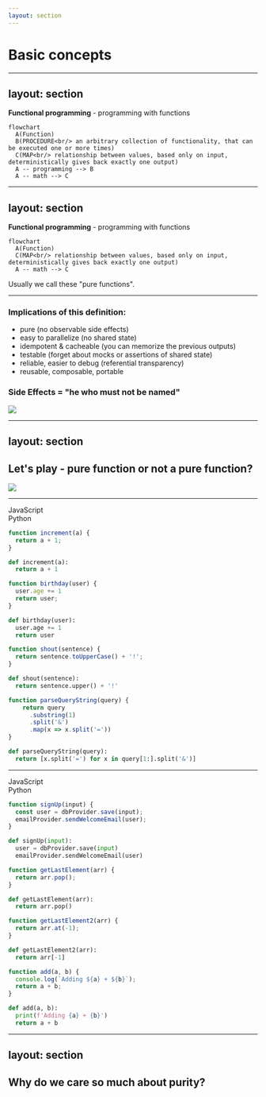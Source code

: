 ```yaml
---
layout: section
---
```


# Basic concepts

---
layout: section
---

<v-clicks>

**Functional programming** - programming with functions

```mermaid
flowchart
  A(Function)
  B(PROCEDURE<br/> an arbitrary collection of functionality, that can be executed one or more times)
  C(MAP<br/> relationship between values, based only on input, deterministically gives back exactly one output)
  A -- programming --> B
  A -- math --> C
```

</v-clicks>

---
layout: section
---


**Functional programming** - programming with functions

```mermaid
flowchart
  A(Function)
  C(MAP<br/> relationship between values, based only on input, deterministically gives back exactly one output)
  A -- math --> C
```

Usually we call these "pure functions".

---

### Implications of this definition:

<v-clicks>

- pure (no observable side effects)
- easy to parallelize (no shared state)
- idempotent & cacheable (you can memorize the previous outputs)
- testable (forget about mocks or assertions of shared state)
- reliable, easier to debug (referential transparency)
- reusable, composable, portable

</v-clicks>
<v-click>
<div class="text-center">
  <div class="mt-5 mb-3">
  
  ### Side Effects = "he who must not be named"
  </div>
  <img class="mx-auto w-120" src="/assets/side_effects.jpg"/>
</div>
</v-click>

<!--
Side effects:
- changing the file system
- inserting a record into a database
- making an http call
- mutations
- printing to the screen / logging
- obtaining user input
- querying the DOM
- accessing shared system state
-->

---
layout: section
---

## Let's play - pure function or not a pure function?

<img class="pt-4" src="/assets/meme.jpg"/>

---

<div class="grid gap-4 grid-cols-2">
<div>
JavaScript
</div>
<div>
Python
</div>
<v-click>
<div>

```javascript
function increment(a) {
  return a + 1;
}
```
</div>
<div>

```python
def increment(a):
  return a + 1
```
</div>
</v-click>

<v-click>
<div>

```javascript
function birthday(user) {
  user.age += 1
  return user;
}
```
</div>
<div>

```python
def birthday(user):
  user.age += 1
  return user
```
</div>
</v-click>

<v-click>
<div>

```javascript
function shout(sentence) {
  return sentence.toUpperCase() + '!';
}
```
</div>
<div>

```python
def shout(sentence):
  return sentence.upper() + '!'
```
</div>
</v-click>

<v-click>
<div>

```javascript
function parseQueryString(query) {
    return query
      .substring(1)
      .split('&')
      .map(x => x.split('='))
}
```
</div>
<div>

```python
def parseQueryString(query):
  return [x.split('=') for x in query[1:].split('&')]
```
</div>
</v-click>

</div>

---

<div class="grid gap-4 grid-cols-2">
<div>
JavaScript
</div>
<div>
Python
</div>
<v-click>
<div>

```javascript
function signUp(input) {
  const user = dbProvider.save(input);
  emailProvider.sendWelcomeEmail(user);
}
```
</div>
<div>

```python
def signUp(input):
  user = dbProvider.save(input)
  emailProvider.sendWelcomeEmail(user)
```
</div>
</v-click>

<v-click>
<div>

```javascript
function getLastElement(arr) {
  return arr.pop();
}
```
</div>
<div>

```python
def getLastElement(arr):
  return arr.pop()
```
</div>
</v-click>

<v-click>
<div>

```javascript
function getLastElement2(arr) {
  return arr.at(-1);
}
```
</div>
<div>

```python
def getLastElement2(arr):
  return arr[-1]
```
</div>
</v-click>

<v-click>
<div>

```javascript
function add(a, b) {
  console.log(`Adding ${a} + ${b}`);
  return a + b;
}
```
</div>
<div>

```python
def add(a, b):
  print(f'Adding {a} + {b}')
  return a + b
```
</div>
</v-click>

</div>

---
layout: section
---

## Why do we care so much about purity?

